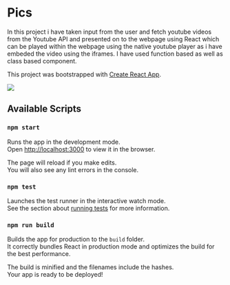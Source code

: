 # Pics

In this project i have taken input from the user and fetch youtube videos from the Youtube API and presented on to the webpage using React which can be played within the webpage using the native youtube player as i have embeded the video using the iframes. I have used function based as well as class based component.

This project was bootstrapped with [Create React App](https://github.com/facebook/create-react-app).

<kbd>
  <img src="https://i.imgur.com/kQqcLNi.png">
</kbd>

## Available Scripts

### `npm start`

Runs the app in the development mode.<br>
Open [http://localhost:3000](http://localhost:3000) to view it in the browser.

The page will reload if you make edits.<br>
You will also see any lint errors in the console.

### `npm test`

Launches the test runner in the interactive watch mode.<br>
See the section about [running tests](https://facebook.github.io/create-react-app/docs/running-tests) for more information.

### `npm run build`

Builds the app for production to the `build` folder.<br>
It correctly bundles React in production mode and optimizes the build for the best performance.

The build is minified and the filenames include the hashes.<br>
Your app is ready to be deployed!
